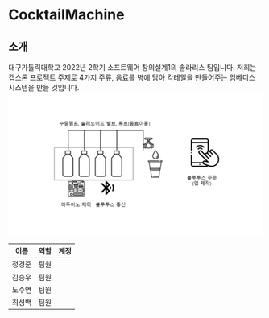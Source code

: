 # CocktailMachine
## 소개
대구가톨릭대학교 2022년 2학기 소프트웨어 창의설계1의 솔라리스 팀입니다.
저희는 캡스톤 프로젝트 주제로 4가지 주류, 음료를 병에 담아 칵테일을 만들어주는 임베디스 시스템을 만들 것입니다.
![칵테일머신 구조](https://github.com/Kansha15/CocktailMachine/blob/7e8232975135204fc621312d1e5e5cf2d3a447f1/%EC%B0%BD%EC%9D%98%EC%84%A4%EA%B3%84%20%EC%86%94%EB%A6%AC%EB%94%94%ED%8B%B0%20%EA%B5%AC%EC%A1%B0%EB%8F%84%20%EC%82%AC%EC%A7%84.png)


|이름|역할|계정|
|--------------|---------------|----------------|
정경준|팀원|
김승우|팀원|
노수연|팀원|
최성백|팀원|
